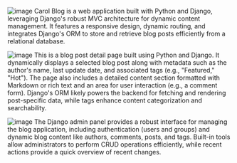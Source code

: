 ![image](https://github.com/user-attachments/assets/ce7f930c-073a-4b9d-8250-7da6ae001ee7)
Carol Blog is a web application built with Python and Django, leveraging Django's robust MVC architecture for dynamic content management. It features a responsive design, dynamic routing, and integrates Django's ORM to store and retrieve blog posts efficiently from a relational database.

![image](https://github.com/user-attachments/assets/87b3dfed-15b9-4fc7-94a0-06f85e88e98c)
This is a blog post detail page built using Python and Django. It dynamically displays a selected blog post along with metadata such as the author's name, last update date, and associated tags (e.g., "Featured," "Hot"). The page also includes a detailed content section formatted with Markdown or rich text and an area for user interaction (e.g., a comment form). Django's ORM likely powers the backend for fetching and rendering post-specific data, while tags enhance content categorization and searchability.

![image](https://github.com/user-attachments/assets/41724902-3762-4c2b-949a-da6acfbb0084)
The Django admin panel provides a robust interface for managing the blog application, including authentication (users and groups) and dynamic blog content like authors, comments, posts, and tags. Built-in tools allow administrators to perform CRUD operations efficiently, while recent actions provide a quick overview of recent changes.
